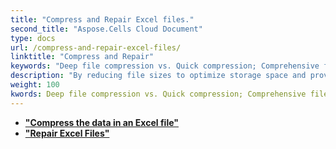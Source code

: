 ```yaml
---
title: "Compress and Repair Excel files."
second_title: "Aspose.Cells Cloud Document"
type: docs
url: /compress-and-repair-excel-files/
linktitle: "Compress and Repair"
keywords: "Deep file compression vs. Quick compression; Comprehensive file repair vs. Partial repair attempts; Automatic error detection vs. User manual checks"
description: "By reducing file sizes to optimize storage space and providing functionality to repair corrupted files, it ensures data integrity and availability."
weight: 100
kwords: Deep file compression vs. Quick compression; Comprehensive file repair vs. Partial repair attempts; Automatic error detection vs. User manual checks
---
```



- **["Compress the data in an Excel file"](https://docs.aspose.cloud/cells/compress-excel-files/)**
- **["Repair Excel Files"](https://docs.aspose.cloud/cells/repair-excel-files/)**